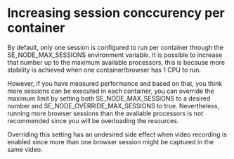 # Increasing session conccurency per container

By default, only one session is configured to run per container through the SE_NODE_MAX_SESSIONS environment variable. It is possible to increase that number up to the maximum available processors, this is because more stability is achieved when one container/browser has 1 CPU to run.

However, if you have measured performance and based on that, you think more sessions can be executed in each container, you can override the maximum limit by setting both SE_NODE_MAX_SESSIONS to a desired number and SE_NODE_OVERRIDE_MAX_SESSIONS to true. Nevertheless, running more browser sessions than the available processors is not recommended since you will be overloading the resources.

Overriding this setting has an undesired side effect when video recording is enabled since more than one browser session might be captured in the same video.